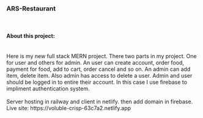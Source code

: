 ### ARS-Restaurant <br>
<br>
<h4> About this project: </h4>  <br>
Here is my new full stack MERN project. There two parts in my project. One for user and others for admin.
An user can create account, order food, payment for food, add to cart, order cancel and so on.
An admin can add item, delete item. Also admin has access to delete a user.
Admin and user should be logged in to entire their account. In this case I use firebase to impliment authentication system.
<br><br>
Server hosting in railway and client in netlify. then add domain in firebase.
<br>
Live site: https://voluble-crisp-63c7a2.netlify.app

